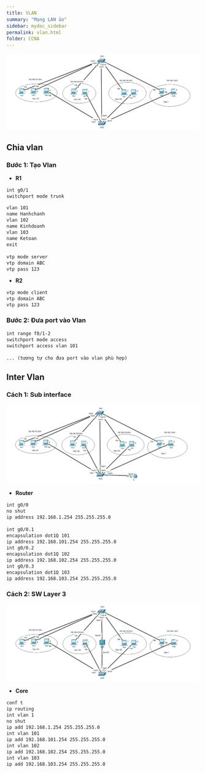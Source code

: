 ```yaml
---
title: VLAN
summary: "Mạng LAN ảo"
sidebar: mydoc_sidebar
permalink: vlan.html
folder: CCNA
---
```


![image](./img/vlan1.png)

## Chia vlan

### Bước 1: Tạo Vlan

* __R1__

```
int g0/1
switchport mode trunk
```

```
vlan 101
name Hanhchanh
vlan 102
name Kinhdoanh
vlan 103
name Ketoan
exit

vtp mode server
vtp domain ABC
vtp pass 123
```

* __R2__

```
vtp mode client
vtp domain ABC
vtp pass 123
```

### Bước 2: Đưa port vào Vlan

```
int range f0/1-2
switchport mode access 
switchport access vlan 101

... (tương tự cho đưa port vào vlan phù hợp)
```

## Inter Vlan

### Cách 1: Sub interface

![image](./img/vlan2.png)

* __Router__

```
int g0/0
no shut
ip address 192.168.1.254 255.255.255.0

int g0/0.1
encapsulation dot1Q 101
ip address 192.168.101.254 255.255.255.0
int g0/0.2
encapsulation dot1Q 102
ip address 192.168.102.254 255.255.255.0
int g0/0.3
encapsulation dot1Q 103
ip address 192.168.103.254 255.255.255.0
```

### Cách 2: SW Layer 3

![image](./img/vlan3.png)

* __Core__

```
conf t
ip routing
int vlan 1
no shut
ip add 192.168.1.254 255.255.255.0
int vlan 101
ip add 192.168.101.254 255.255.255.0
int vlan 102
ip add 192.168.102.254 255.255.255.0
int vlan 103
ip add 192.168.103.254 255.255.255.0
```
